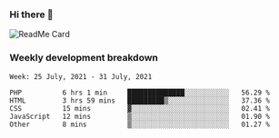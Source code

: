 ### Hi there 👋

<!--
**itzcy/itzcy** is a ✨ _special_ ✨ repository because its `README.md` (this file) appears on your GitHub profile.

Here are some ideas to get you started:

- 🔭 I’m currently working on ...
- 🌱 I’m currently learning ...
- 👯 I’m looking to collaborate on ...
- 🤔 I’m looking for help with ...
- 💬 Ask me about ...
- 📫 How to reach me: ...
- 😄 Pronouns: ...
- ⚡ Fun fact: ...
-->
![ReadMe Card](https://github-readme-stats.vercel.app/api?username=itzcy&show_icons=true&title_color=2d3198&icon_color=797cb8&text_color=24292e&bg_color=f6f8fa)

### Weekly development breakdown
<!--START_SECTION:waka-->
```text
Week: 25 July, 2021 - 31 July, 2021

PHP          6 hrs 1 min     ██████████████░░░░░░░░░░░   56.29 % 
HTML         3 hrs 59 mins   █████████▒░░░░░░░░░░░░░░░   37.36 % 
CSS          15 mins         ▓░░░░░░░░░░░░░░░░░░░░░░░░   02.41 % 
JavaScript   12 mins         ▒░░░░░░░░░░░░░░░░░░░░░░░░   01.90 % 
Other        8 mins          ▒░░░░░░░░░░░░░░░░░░░░░░░░   01.27 % 
```
<!--END_SECTION:waka-->
